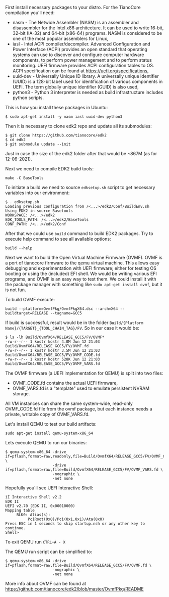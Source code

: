 First install necessary packages to your distro.
For the TianoCore compilation you'll need:
- nasm - The Netwide Assembler (NASM) is an assembler and disassembler for the Intel x86 architecture. It can be used to write 16-bit, 32-bit (IA-32) and 64-bit (x86-64) programs. NASM is considered to be one of the most popular assemblers for Linux,
- iasl - Intel ACPI compiler/decompiler. Advanced Configuration and Power Interface (ACPI) provides an open standard that operating systems can use to discover and configure computer hardware components, to perform power management and to perform status monitoring. UEFI firmware provides ACPI configuration tables to OS. ACPI specification can be found at https://uefi.org/specifications,
- uuid-dev - Universally Unique ID library. A universally unique identifier (UUID) is a 128-bit label used for identification of various components in UEFI. The term globally unique identifier (GUID) is also used,
- python3 - Python 3 interpreter is needed as build infrastructure includes python scripts.

This is how you install these packages in Ubuntu:
```
$ sudo apt-get install -y nasm iasl uuid-dev python3
```

Then it is necessary to clone edk2 repo and update all its submodules:
```
$ git clone https://github.com/tianocore/edk2
$ cd edk2
$ git submodule update --init
```

Just in case the size of the edk2 folder after that would be ~867M (as for 12-06-2021).

Next we need to compile EDK2 build tools:
```
make -C BaseTools
```

To initiate a build we need to source `edksetup.sh` script to get necessary variables into our environment:
```
$ . edksetup.sh
Loading previous configuration from /<...>/edk2/Conf/BuildEnv.sh
Using EDK2 in-source Basetools
WORKSPACE: /<...>/edk2
EDK_TOOLS_PATH: /<...>/edk2/BaseTools
CONF_PATH: /<...>/edk2/Conf
```

After that we could use `build` command to build EDK2 packages.
Try to execute help command to see all available options:
```
build --help
```

Next we want to build the Open Virtual Machine Firmware (OVMF). OVMF is a port of tianocore firmware to the qemu virtual machine. This allows easy debugging and experimentation with UEFI firmware; either for testing OS booting or using the (included) EFI shell. We would be writing various EFI programs, and OVMF is an easy way to test them. We could install it with the package manager with something like `sudo apt-get install ovmf`, but it is not fun.

To build OVMF execute:
```
build --platform=OvmfPkg/OvmfPkgX64.dsc --arch=X64 --buildtarget=RELEASE --tagname=GCC5
```

If build is successful, result would be in the folder `Build/{Platform Name}/{TARGET}_{TOOL_CHAIN_TAG}/FV`. So in our case it would be:
```
$ ls -lh Build/OvmfX64/RELEASE_GCC5/FV/OVMF*
-rw-r--r-- 1 kostr kostr 4.0M Jun 12 21:03 Build/OvmfX64/RELEASE_GCC5/FV/OVMF.fd
-rw-r--r-- 1 kostr kostr 3.5M Jun 12 21:03 Build/OvmfX64/RELEASE_GCC5/FV/OVMF_CODE.fd
-rw-r--r-- 1 kostr kostr 528K Jun 12 21:03 Build/OvmfX64/RELEASE_GCC5/FV/OVMF_VARS.fd
```

The OVMF firmware (a UEFI implementation for QEMU) is split into two files:
- OVMF_CODE.fd contains the actual UEFI firmware,
- OVMF_VARS.fd is a "template" used to emulate persistent NVRAM storage.

All VM instances can share the same system-wide, read-only OVMF_CODE.fd file from the ovmf package, but each instance needs a private, writable copy of OVMF_VARS.fd.

Let's install QEMU to test our build artifacts:
```
sudo apt-get install qemu-system-x86_64
```

Lets execute QEMU to run our binaries:
```
$ qemu-system-x86_64 -drive if=pflash,format=raw,readonly,file=Build/OvmfX64/RELEASE_GCC5/FV/OVMF_CODE.fd \
                     -drive if=pflash,format=raw,file=Build/OvmfX64/RELEASE_GCC5/FV/OVMF_VARS.fd \
                     -nographic \
                     -net none
```

Hopefully you'll see UEFI Interactive Shell:
```
ïI Interactive Shell v2.2
EDK II
UEFI v2.70 (EDK II, 0x00010000)
Mapping table
     BLK0: Alias(s):
          PciRoot(0x0)/Pci(0x1,0x1)/Ata(0x0)
Press ESC in 1 seconds to skip startup.nsh or any other key to continue.
Shell>
```

To exit QEMU run `CTRL+A - X`

The QEMU run script can be simplified to:
```
$ qemu-system-x86_64 -drive if=pflash,format=raw,file=Build/OvmfX64/RELEASE_GCC5/FV/OVMF.fd \
                     -nographic \
                     -net none
```

More info about OVMF can be found at https://github.com/tianocore/edk2/blob/master/OvmfPkg/README

